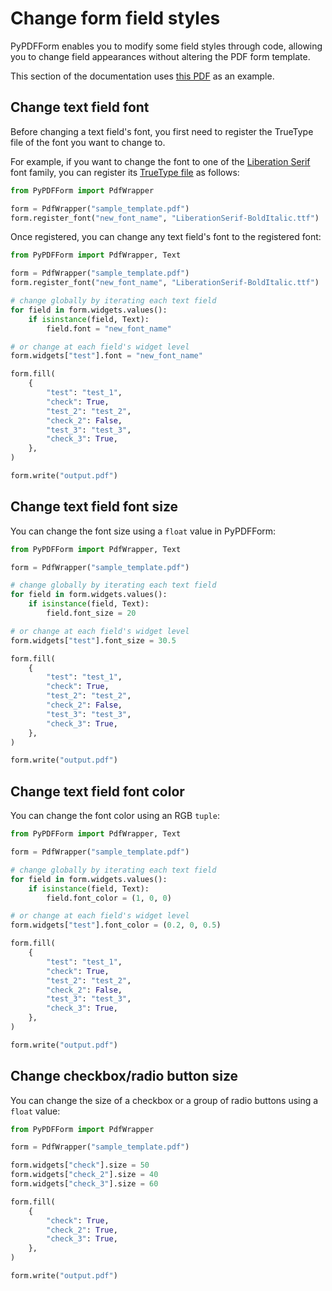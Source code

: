 # Change form field styles

PyPDFForm enables you to modify some field styles through code, allowing you to change field appearances without altering the PDF form template.

This section of the documentation uses [this PDF](https://github.com/chinapandaman/PyPDFForm/raw/master/pdf_samples/sample_template.pdf) as an example.

## Change text field font

Before changing a text field's font, you first need to register the TrueType file of the font you want to change to.

For example, if you want to change the font to one of the [Liberation Serif](https://fonts.adobe.com/fonts/liberation-serif) font family, you can register its [TrueType file](https://github.com/chinapandaman/PyPDFForm/raw/master/font_samples/LiberationSerif-BoldItalic.ttf) as follows:

```python
from PyPDFForm import PdfWrapper

form = PdfWrapper("sample_template.pdf")
form.register_font("new_font_name", "LiberationSerif-BoldItalic.ttf")
```

Once registered, you can change any text field's font to the registered font:

```python
from PyPDFForm import PdfWrapper, Text

form = PdfWrapper("sample_template.pdf")
form.register_font("new_font_name", "LiberationSerif-BoldItalic.ttf")

# change globally by iterating each text field
for field in form.widgets.values():
    if isinstance(field, Text):
        field.font = "new_font_name"

# or change at each field's widget level
form.widgets["test"].font = "new_font_name"

form.fill(
    {
        "test": "test_1",
        "check": True,
        "test_2": "test_2",
        "check_2": False,
        "test_3": "test_3",
        "check_3": True,
    },
)

form.write("output.pdf")
```

## Change text field font size

You can change the font size using a `float` value in PyPDFForm:

```python
from PyPDFForm import PdfWrapper, Text

form = PdfWrapper("sample_template.pdf")

# change globally by iterating each text field
for field in form.widgets.values():
    if isinstance(field, Text):
        field.font_size = 20

# or change at each field's widget level
form.widgets["test"].font_size = 30.5

form.fill(
    {
        "test": "test_1",
        "check": True,
        "test_2": "test_2",
        "check_2": False,
        "test_3": "test_3",
        "check_3": True,
    },
)

form.write("output.pdf")
```

## Change text field font color

You can change the font color using an RGB `tuple`:

```python
from PyPDFForm import PdfWrapper, Text

form = PdfWrapper("sample_template.pdf")

# change globally by iterating each text field
for field in form.widgets.values():
    if isinstance(field, Text):
        field.font_color = (1, 0, 0)

# or change at each field's widget level
form.widgets["test"].font_color = (0.2, 0, 0.5)

form.fill(
    {
        "test": "test_1",
        "check": True,
        "test_2": "test_2",
        "check_2": False,
        "test_3": "test_3",
        "check_3": True,
    },
)

form.write("output.pdf")
```

## Change checkbox/radio button size

You can change the size of a checkbox or a group of radio buttons using a `float` value:

```python
from PyPDFForm import PdfWrapper

form = PdfWrapper("sample_template.pdf")

form.widgets["check"].size = 50
form.widgets["check_2"].size = 40
form.widgets["check_3"].size = 60

form.fill(
    {
        "check": True,
        "check_2": True,
        "check_3": True,
    },
)

form.write("output.pdf")
```
